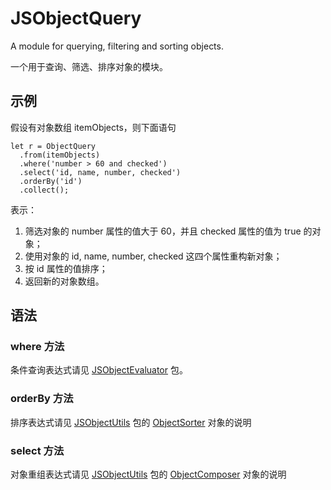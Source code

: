 # JSObjectQuery

A module for querying, filtering and sorting objects.

一个用于查询、筛选、排序对象的模块。

## 示例

假设有对象数组 itemObjects，则下面语句

```
let r = ObjectQuery
  .from(itemObjects)
  .where('number > 60 and checked')
  .select('id, name, number, checked')
  .orderBy('id')
  .collect();
```

表示：
1. 筛选对象的 number 属性的值大于 60，并且 checked 属性的值为 true 的对象；
2. 使用对象的 id, name, number, checked 这四个属性重构新对象；
3. 按 id 属性的值排序；
4. 返回新的对象数组。

## 语法

### where 方法

条件查询表达式请见 [JSObjectEvaluator](https://github.com/hemashushu/jsobjectevaluator) 包。

### orderBy 方法

排序表达式请见 [JSObjectUtils](https://github.com/hemashushu/jsobjectutils) 包的 [ObjectSorter](https://github.com/hemashushu/jsobjectutils/blob/main/src/objectsorter.js) 对象的说明

### select 方法

对象重组表达式请见 [JSObjectUtils](https://github.com/hemashushu/jsobjectutils) 包的 [ObjectComposer](https://github.com/hemashushu/jsobjectutils/blob/main/src/objectcomposer.js) 对象的说明